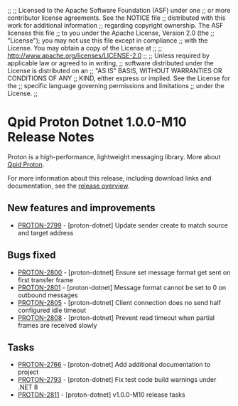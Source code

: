 ;;
;; Licensed to the Apache Software Foundation (ASF) under one
;; or more contributor license agreements.  See the NOTICE file
;; distributed with this work for additional information
;; regarding copyright ownership.  The ASF licenses this file
;; to you under the Apache License, Version 2.0 (the
;; "License"); you may not use this file except in compliance
;; with the License.  You may obtain a copy of the License at
;;
;;   http://www.apache.org/licenses/LICENSE-2.0
;;
;; Unless required by applicable law or agreed to in writing,
;; software distributed under the License is distributed on an
;; "AS IS" BASIS, WITHOUT WARRANTIES OR CONDITIONS OF ANY
;; KIND, either express or implied.  See the License for the
;; specific language governing permissions and limitations
;; under the License.
;;

# Qpid Proton Dotnet 1.0.0-M10 Release Notes

Proton is a high-performance, lightweight messaging library. More
about [Qpid Proton]({{site_url}}/proton/index.html).

For more information about this release, including download links and
documentation, see the [release overview](index.html).


## New features and improvements

 - [PROTON-2799](https://issues.apache.org/jira/browse/PROTON-2799) - [proton-dotnet] Update sender create to match source and target address

## Bugs fixed

 - [PROTON-2800](https://issues.apache.org/jira/browse/PROTON-2800) - [proton-dotnet] Ensure set message format get sent on first transfer frame
 - [PROTON-2801](https://issues.apache.org/jira/browse/PROTON-2801) - [proton-dotnet] Message format cannot be set to 0 on outbound messages
 - [PROTON-2805](https://issues.apache.org/jira/browse/PROTON-2805) - [proton-dotnet] Client connection does no send half configured idle timeout
 - [PROTON-2808](https://issues.apache.org/jira/browse/PROTON-2808) - [proton-dotnet] Prevent read timeout when partial frames are received slowly

## Tasks

 - [PROTON-2766](https://issues.apache.org/jira/browse/PROTON-2766) - [proton-dotnet] Add additional documentation to project
 - [PROTON-2793](https://issues.apache.org/jira/browse/PROTON-2793) - [proton-dotnet] Fix test code build warnings under .NET 8 
 - [PROTON-2811](https://issues.apache.org/jira/browse/PROTON-2811) - [proton-dotnet] v1.0.0-M10 release tasks